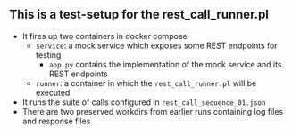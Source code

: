 ## This is a test-setup for the rest_call_runner.pl

- It fires up two containers in docker compose
  - `service`: a mock service which exposes some REST endpoints for testing
    - `app.py` contains the implementation of the mock service and its REST endpoints
  - `runner`: a container in which the `rest_call_runner.pl` will be executed
- It runs the suite of calls configured in `rest_call_sequence_01.json`
- There are two preserved workdirs from earlier runs containing log files and response files 

